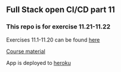 ## Full Stack open CI/CD part 11

### This repo is for exercise 11.21-11.22

Exercises 11.1-11.20 can be found [here](https://github.com/noorary/full-stack-open-pokedex)

[Course material](https://fullstackopen.com/en/part11)

App is deployed to [heroku](https://anecdotes-app-cicd.herokuapp.com/)
